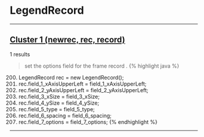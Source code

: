 # LegendRecord

***

## [Cluster 1 (newrec, rec, record)](./1)
1 results
> set the options field for the frame record . 
{% highlight java %}
200. LegendRecord rec = new LegendRecord();
202. rec.field_1_xAxisUpperLeft = field_1_xAxisUpperLeft;
203. rec.field_2_yAxisUpperLeft = field_2_yAxisUpperLeft;
204. rec.field_3_xSize = field_3_xSize;
205. rec.field_4_ySize = field_4_ySize;
206. rec.field_5_type = field_5_type;
207. rec.field_6_spacing = field_6_spacing;
208. rec.field_7_options = field_7_options;
{% endhighlight %}

***

